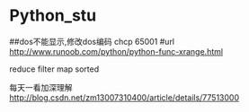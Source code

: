 # Python_stu
##dos不能显示,修改dos编码 chcp 65001
#url http://www.runoob.com/python/python-func-xrange.html

reduce filter map sorted

每天一看加深理解 http://blog.csdn.net/zm13007310400/article/details/77513000